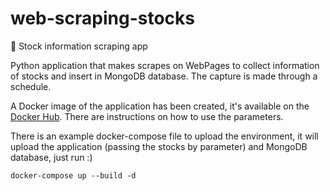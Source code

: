 # web-scraping-stocks
💸 Stock information scraping app

Python application that makes scrapes on WebPages to collect information of stocks and insert in MongoDB database. The capture is made through a schedule.

A Docker image of the application has been created, it's available on the [Docker Hub](https://hub.docker.com/repository/docker/rafaeldalsenter/web-scraping-stocks). There are instructions on how to use the parameters.

There is an example docker-compose file to upload the environment, it will upload the application (passing the stocks by parameter) and MongoDB database, just run :)

```
docker-compose up --build -d
``` 
